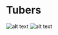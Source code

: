 # Tubers

![alt text](https://i.ibb.co/qMc4gw7/Screenshot-235.png)
![alt text](https://i.ibb.co/MPLcrkX/Screenshot-234.png)

